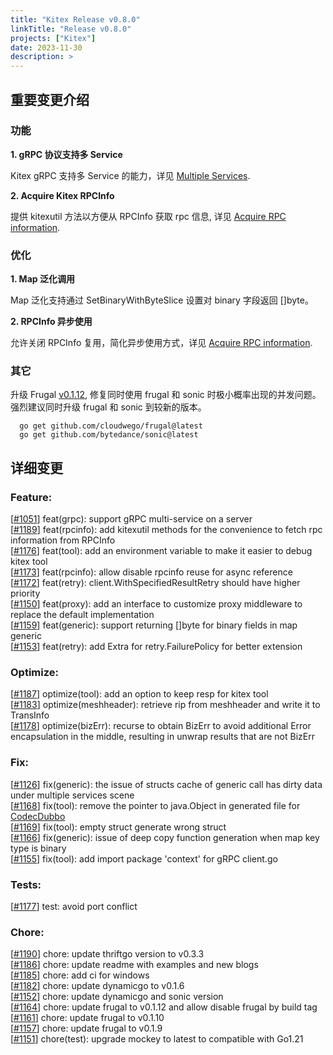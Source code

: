 ```yaml
---
title: "Kitex Release v0.8.0"
linkTitle: "Release v0.8.0"
projects: ["Kitex"]
date: 2023-11-30
description: >
---
```

## **重要变更介绍**

### 功能
**1. gRPC 协议支持多 Service**

Kitex gRPC 支持多 Service 的能力，详见 [Multiple Services](/zh/docs/kitex/tutorials/advanced-feature/multi_service/).

**2. Acquire Kitex RPCInfo**

提供 kitexutil 方法以方便从 RPCInfo 获取 rpc 信息, 详见 [Acquire RPC information](/zh/docs/kitex/tutorials/basic-feature/acquire_rpcinfo/).

### 优化
**1. Map 泛化调用**

Map 泛化支持通过 SetBinaryWithByteSlice 设置对 binary 字段返回 []byte。

**2. RPCInfo 异步使用**

允许关闭 RPCInfo 复用，简化异步使用方式，详见 [Acquire RPC information](/zh/docs/kitex/tutorials/basic-feature/acquire_rpcinfo/#12-异步使用方式).


### 其它

升级 Frugal [v0.1.12](https://github.com/cloudwego/frugal/releases/tag/v0.1.12), 修复同时使用 frugal 和 sonic 时极小概率出现的并发问题。
强烈建议同时升级 frugal 和 sonic 到较新的版本。
  ```shell
    go get github.com/cloudwego/frugal@latest
    go get github.com/bytedance/sonic@latest
  ```
## **详细变更**

### Feature:
[[#1051](https://github.com/cloudwego/kitex/pull/1051)] feat(grpc): support gRPC multi-service on a server  
[[#1189](https://github.com/cloudwego/kitex/pull/1189)] feat(rpcinfo): add kitexutil methods for the convenience to fetch rpc information from RPCInfo  
[[#1176](https://github.com/cloudwego/kitex/pull/1176)] feat(tool): add an environment variable to make it easier to debug kitex tool  
[[#1173](https://github.com/cloudwego/kitex/pull/1173)] feat(rpcinfo): allow disable rpcinfo reuse for async reference  
[[#1172](https://github.com/cloudwego/kitex/pull/1172)] feat(retry): client.WithSpecifiedResultRetry should have higher priority  
[[#1150](https://github.com/cloudwego/kitex/pull/1150)] feat(proxy): add an interface to customize proxy middleware to replace the default implementation  
[[#1159](https://github.com/cloudwego/kitex/pull/1159)] feat(generic): support returning []byte for binary fields in map generic  
[[#1153](https://github.com/cloudwego/kitex/pull/1153)] feat(retry): add Extra for retry.FailurePolicy for better extension  
### Optimize:
[[#1187](https://github.com/cloudwego/kitex/pull/1187)] optimize(tool): add an option to keep resp for kitex tool  
[[#1183](https://github.com/cloudwego/kitex/pull/1183)] optimize(meshheader): retrieve rip from meshheader and write it to TransInfo  
[[#1178](https://github.com/cloudwego/kitex/pull/1178)] optimize(bizErr): recurse to obtain BizErr to avoid additional Error encapsulation in the middle, resulting in unwrap results that are not BizErr  
### Fix:
[[#1126](https://github.com/cloudwego/kitex/pull/1126)] fix(generic): the issue of structs cache of generic call has dirty data under multiple services scene  
[[#1168](https://github.com/cloudwego/kitex/pull/1168)] fix(tool): remove the pointer to java.Object in generated file for [CodecDubbo](https://github.com/kitex-contrib/codec-dubbo)  
[[#1169](https://github.com/cloudwego/kitex/pull/1169)] fix(tool): empty struct generate wrong struct  
[[#1166](https://github.com/cloudwego/kitex/pull/1166)] fix(generic): issue of deep copy function generation when map key type is binary  
[[#1155](https://github.com/cloudwego/kitex/pull/1155)] fix(tool): add import package 'context' for gRPC client.go  

### Tests:
[[#1177](https://github.com/cloudwego/kitex/pull/1177)] test: avoid port conflict  

### Chore:
[[#1190](https://github.com/cloudwego/kitex/pull/1190)] chore: update thriftgo version to v0.3.3  
[[#1186](https://github.com/cloudwego/kitex/pull/1186)] chore: update readme with examples and new blogs  
[[#1185](https://github.com/cloudwego/kitex/pull/1185)] chore: add ci for windows  
[[#1182](https://github.com/cloudwego/kitex/pull/1182)] chore: update dynamicgo to v0.1.6  
[[#1152](https://github.com/cloudwego/kitex/pull/1152)] chore: update dynamicgo and sonic version  
[[#1164](https://github.com/cloudwego/kitex/pull/1164)] chore: update frugal to v0.1.12 and allow disable frugal by build tag  
[[#1161](https://github.com/cloudwego/kitex/pull/1161)] chore: update frugal to v0.1.10  
[[#1157](https://github.com/cloudwego/kitex/pull/1157)] chore: update frugal to v0.1.9  
[[#1151](https://github.com/cloudwego/kitex/pull/1151)] chore(test): upgrade mockey to latest to compatible with Go1.21  
